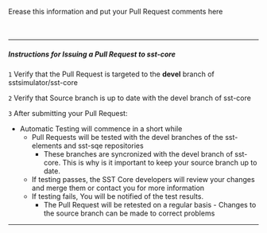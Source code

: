 Erease this information and put your Pull Request comments here <BR><BR><BR>


---
##### Instructions for Issuing a Pull Request to sst-core
`1` Verify that the Pull Request is targeted to the **devel** branch of sstsimulator/sst-core

`2` Verify that Source branch is up to date with the devel branch of sst-core

`3` After submitting your Pull Request:
   * Automatic Testing will commence in a short while 
      * Pull Requests will be tested with the devel branches of the sst-elements and sst-sqe repositories
         * These branches are syncronized with the devel branch of sst-core.  This is why is it important to keep your source branch up to date.
      * If testing passes, the SST Core developers will review your changes and merge them or contact you for more information
      * If testing fails, You will be notified of the test results.  
         * The Pull Request will be retested on a regular basis - Changes to the source branch can be made to correct problems
         
----
